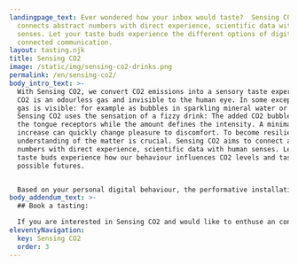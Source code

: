 ```yaml
---
landingpage_text: Ever wondered how your inbox would taste?  Sensing CO2
  connects abstract numbers with direct experience, scientific data with human
  senses. Let your taste buds experience the different options of digital,
  connected communication.
layout: tasting.njk
title: Sensing CO2
image: /static/img/sensing-co2-drinks.png
permalink: /en/sensing-co2/
body_intro_text: >-
  With Sensing CO2, we convert CO2 emissions into a sensory taste experience.
  CO2 is an odourless gas and invisible to the human eye. In some exceptions the
  gas is visible: for example as bubbles in sparkling mineral water or sodas.
  Sensing CO2 uses the sensation of a fizzy drink: The added CO2 bubbles trigger
  the tongue receptors while the amount defines the intensity. A minimal
  increase can quickly change pleasure to discomfort. To become resilient, an
  understanding of the matter is crucial. Sensing CO2 aims to connect abstract
  numbers with direct experience, scientific data with human senses. Let your
  taste buds experience how our behaviour influences CO2 levels and taste
  possible futures.


  Based on your personal digital behaviour, the performative installation will enable you to experience different soft drinks, making you taste the different modes of digital, connected communication.
body_addendum_text: >-
  ## Book a tasting:

  If you are interested in Sensing CO2 and would like to enthuse an conversation on the digital lifestyle and create an unique experience for your organization or event, you can contact [Leanne](https://yeast.computer/).
eleventyNavigation:
  key: Sensing CO2
  order: 3
---
```

